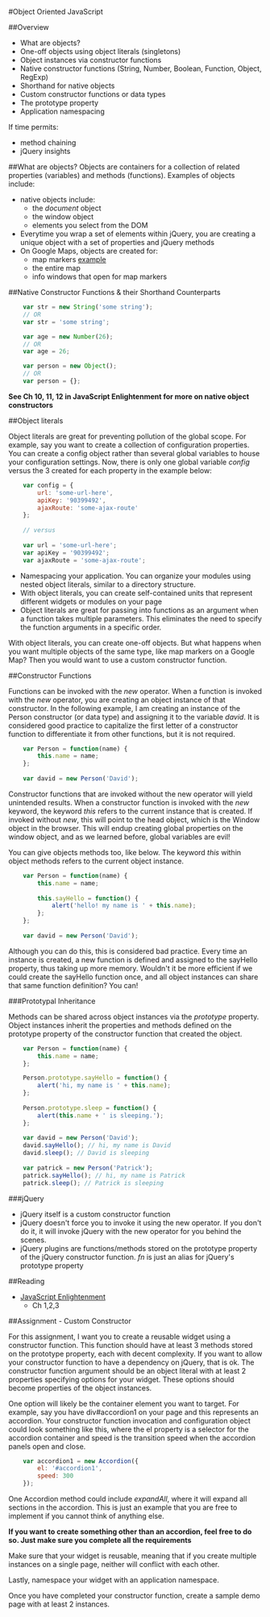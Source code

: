 #Object Oriented JavaScript

##Overview
* What are objects?
* One-off objects using object literals (singletons)
* Object instances via constructor functions
* Native constructor functions (String, Number, Boolean, Function, Object, RegExp)
* Shorthand for native objects
* Custom constructor functions or data types
* The prototype property
* Application namespacing

If time permits:

* method chaining
* jQuery insights

##What are objects?
Objects are containers for a collection of related properties (variables) and methods (functions). Examples of objects include:

* native objects include:
	* the _document_ object
	* the window object
	* elements you select from the DOM 
* Everytime you wrap a set of elements within jQuery, you are creating a unique object with a set of properties and jQuery methods
* On Google Maps, objects are created for:
	* map markers [example](http://www.housingmaps.com/) 
	* the entire map
	* info windows that open for map markers

##Native Constructor Functions & their Shorthand Counterparts
```js
	var str = new String('some string');
	// OR
	var str = 'some string';
```

```js
	var age = new Number(26);
	// OR
	var age = 26;
```

```js
	var person = new Object();
	// OR
	var person = {};
```

__See Ch 10, 11, 12 in JavaScript Enlightenment for more on native object constructors__


##Object literals

Object literals are great for preventing pollution of the global scope. For example, say you want to create a collection of configuration properties. You can create a config object rather than several global variables to house your configuration settings. Now, there is only one global variable _config_ versus the 3 created for each property in the example below:

```js
	var config = {
		url: 'some-url-here',
		apiKey: '90399492',
		ajaxRoute: 'some-ajax-route'
	};
	
	// versus
	
	var url = 'some-url-here';
	var apiKey = '90399492';
	var ajaxRoute = 'some-ajax-route';
```

* Namespacing your application. You can organize your modules using nested object literals, similar to a directory structure.
* With object literals, you can create self-contained units that represent different widgets or modules on your page
* Object literals are great for passing into functions as an argument when a function takes multiple parameters. This eliminates the need to specify the function arguments in a specific order.

With object literals, you can create one-off objects. But what happens when you want multiple objects of the same type, like map markers on a Google Map? Then you would want to use a custom constructor function.


##Constructor Functions

Functions can be invoked with the _new_ operator. When a function is invoked with the _new_ operator, you are creating an object instance of that constructor. In the following example, I am creating an instance of the Person constructor (or data type) and assigning it to the variable _david_. It is considered good practice to capitalize the first letter of a constructor function to differentiate it from other functions, but it is not required.

```js
	var Person = function(name) {
		this.name = name;
	};
	
	var david = new Person('David');
```

Constructor functions that are invoked without the new operator will yield unintended results. When a constructor function is invoked with the _new_ keyword, the keyword _this_ refers to the current instance that is created. If invoked without _new_, this will point to the head object, which is the Window object in the browser. This will endup creating global properties on the window object, and as we learned before, global variables are evil!

You can give objects methods too, like below. The keyword _this_ within object methods refers to the current object instance.

```js
	var Person = function(name) {
		this.name = name;
		
		this.sayHello = function() {
			alert('hello! my name is ' + this.name);
		};
	};
	
	var david = new Person('David');
```

Although you can do this, this is considered bad practice. Every time an instance is created, a new function is defined and assigned to the sayHello property, thus taking up more memory. Wouldn't it be more efficient if we could create the sayHello function once, and all object instances can share that same function definition? You can!

###Prototypal Inheritance

Methods can be shared across object instances via the _prototype_ property. Object instances inherit the properties and methods defined on the prototype property of the constructor function that created the object.

```js
	var Person = function(name) {
		this.name = name;
	};

	Person.prototype.sayHello = function() {
		alert('hi, my name is ' + this.name);
	};
	
	Person.prototype.sleep = function() {
		alert(this.name + ' is sleeping.');
	};
	
	var david = new Person('David');
	david.sayHello(); // hi, my name is David
	david.sleep(); // David is sleeping
	
	var patrick = new Person('Patrick');
	patrick.sayHello(); // hi, my name is Patrick
	patrick.sleep(); // Patrick is sleeping
```

###jQuery
* jQuery itself is a custom constructor function
* jQuery doesn't force you to invoke it using the new operator. If you don't do it, it will invoke jQuery with the new operator for you behind the scenes.
* jQuery plugins are functions/methods stored on the prototype property of the jQuery constructor function. _fn_ is just an alias for jQuery's prototype property

##Reading
* [JavaScript Enlightenment](http://www.javascriptenlightenment.com/)
	* Ch 1,2,3 

##Assignment - Custom Constructor

For this assignment, I want you to create a reusable widget using a constructor function. This function should have at least 3 methods stored on the prototype property, each with decent complexity. If you want to allow your constructor function to have a dependency on jQuery, that is ok. The constructor function argument should be an object literal with at least 2 properties specifying options for your widget. These options should become properties of the object instances.

One option will likely be the container element you want to target. For example, say you have div#accordion1 on your page and this represents an accordion. Your constructor function invocation and configuration object could look something like this, where the el property is a selector for the accordion container and speed is the transition speed when the accordion panels open and close.

```js
	var accordion1 = new Accordion({
		el: '#accordion1',
		speed: 300
	});
```

One Accordion method could include _expandAll_, where it will expand all sections in the accordion. This is just an example that you are free to implement if you cannot think of anything else.

__If you want to create something other than an accordion, feel free to do so. Just make sure you complete all the requirements__

Make sure that your widget is reusable, meaning that if you create multiple instances on a single page, neither will conflict with each other.

Lastly, namespace your widget with an application namespace.

Once you have completed your constructor function, create a sample demo page with at least 2 instances.
